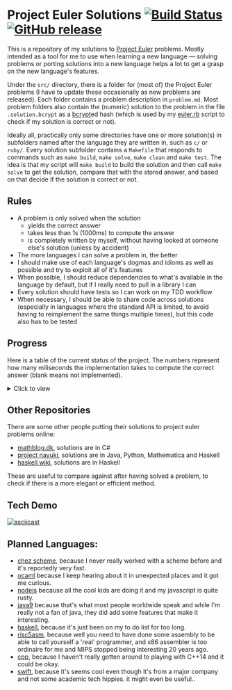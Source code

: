 # Project Euler Solutions [![Build Status](https://travis-ci.org/xfbs/euler.svg?branch=master)](https://travis-ci.org/xfbs/euler) [![GitHub release](https://img.shields.io/github/tag/xfbs/euler.svg)]()

This is a repository of my solutions to [Project Euler](https://projecteuler.net/)
problems. Mostly intended as a tool for me to use when learning a new language —
solving problems or porting solutions into a new language helps a lot to get a 
grasp on the new language's features.

Under the `src/` directory, there is a folder for (most of) the Project Euler
problems (I have to update these occasionally as new problems are released).
Each folder contains a problem description in `problem.md`. Most problem folders also
contain the (numeric) solution to the problem in the file `.solution.bcrypt` as
a [bcrypt](https://en.wikipedia.org/wiki/Bcrypt)ed hash (which is used by my 
[euler.rb](euler.rb) script to check if my solution is correct or not).

Ideally all, practically only some directories have one or more solution(s) in
subfolders named after the language they are written in, such as `c/` or
`ruby/`. Every solution subfolder contains a `Makefile` that responds to commands
such as `make build`, `make solve`, `make clean` and `make test`. The idea is
that my script will `make build` to build the solution and then call
`make solve` to get the solution, compare that with the stored answer, and
based on that decide if the solution is correct or not.

## Rules

  - A problem is only solved when the solution
      - yields the correct answer
      - takes less than 1s (1000ms) to compute the answer
      - is completely written by myself, without having looked at someone else's
        solution (unless by accident)
  - The more languages I can solve a problem in, the better
  - I should make use of each language's dogmas and idioms as well as possible
    and try to exploit all of it's features
  - When possible, I should reduce dependencies to what's available in the
    language by default, but if I really need to pull in a library I can
  - Every solution should have tests so I can work on my TDD workflow
  - When necessary, I should be able to share code across solutions (especially
    in languages where the standard API is limited, to avoid having to
    reimplement the same things multiple times), but this code also has to be
    tested

## Progress

Here is a table of the current status of the project. The numbers represent how
many miliseconds the implementation takes to compute the correct answer (blank
means not implemented). 

<details>
  <summary>Click to view</summary>

| problem | crystal |    c | ruby | python | rust | *avg* |
| ------: | ------: | ---: | ---: | -----: | ---: | ----: |
| `001` |   30 |   10 |   70 |   60 |   70 | 48 |
| `002` |   20 |   20 |   60 |   40 |   70 | 42 |
| `003` |   30 |   10 |   90 |   50 |   70 | 50 |
| `004` |  100 |   20 |  340 |  740 |   90 | 258 |
| `005` |   20 |   20 |   60 |   40 |   80 | 44 |
| `006` |   30 |   10 |   60 |   50 |   60 | 42 |
| `007` |   40 |   30 |  160 |  190 |   70 | 98 |
| `008` |   30 |    0 |  130 |   60 |      | 55 |
| `009` |   20 |   10 |   80 |   90 |   80 | 56 |
| `010` |  500 |  290 |      |  620 |   80 | 372 |
| `011` |   20 |      |   60 |      |      | 40 |
| `012` |  100 |   40 |  630 |  990 |      | 440 |
| `013` |   20 |   30 |   90 |   40 |      | 45 |
| `014` |  510 |   60 |      |      |      | 285 |
| `015` |   20 |   30 |   60 |      |      | 36 |
| `016` |   40 |      |   60 |      |      | 50 |
| `017` |   60 |    0 |  110 |      |      | 56 |
| `018` |   20 |   10 |   70 |      |      | 33 |
| `019` |   30 |   10 |   80 |      |      | 40 |
| `020` |   20 |      |   60 |      |      | 40 |
| `021` |   70 |   30 |  410 |      |      | 170 |
| `022` |   50 |   20 |   80 |      |      | 50 |
| `023` |  650 |  150 |      |      |      | 400 |
| `024` |   20 |      |   60 |      |      | 40 |
| `025` |      |      |      |   60 |      | 60 |
| `026` |   30 |      |  130 |      |      | 80 |
| `027` |      |  360 |      |      |      | 360 |
| `028` |   20 |   10 |   70 |      |      | 33 |
| `029` |  270 |   10 |  110 |      |      | 130 |
| `030` |   50 |   20 |   90 |      |      | 53 |
| `031` |   50 |      |  110 |      |      | 80 |
| `032` |  290 |  720 |      |      |      | 505 |
| `033` |   20 |      |   70 |      |      | 45 |
| `034` |   80 |  390 |  170 |      |      | 213 |
| `035` |  860 |  140 |      |      |      | 500 |
| `036` |   20 |  150 |   80 |      |      | 83 |
| `037` |      |  100 |      |      |      | 100 |
| `038` |   80 |      |  170 |      |      | 125 |
| `039` |   40 |      |  100 |      |      | 70 |
| `040` |   30 |   10 |   60 |      |      | 33 |
| `041` |      |  720 |      |      |      | 720 |
| `042` |   30 |      |   80 |      |      | 55 |
| `043` |      |   20 |      |      |      | 20 |
| `044` |      |   50 |      |      |      | 50 |
| `045` |   30 |      |   70 |      |      | 50 |
| `046` |      |  140 |      |      |      | 140 |
| `048` |      |   10 |      |      |      | 10 |
| `049` |      |  210 |      |      |      | 210 |
| `050` |      |   20 |      |      |      | 20 |
| `052` |  170 |   70 |  260 |      |      | 166 |
| *count* | 40 | 38 | 35 | 13 | 9 | 27 |
| *average* | 113 | 103 | 125 | 233 | 74 | 129 |

</details>

## Other Repositories

There are some other people putting their solutions to project euler problems
online:

  - [mathblog.dk](http://www.mathblog.dk/project-euler-solutions/), solutions
    are in C#
  - [project nayuki](https://www.nayuki.io/page/project-euler-solutions),
    solutions are in Java, Python, Mathematica and Haskell
  - [haskell wiki](https://wiki.haskell.org/Euler_problems), solutions are in
    Haskell

These are useful to compare against after having solved a problem, to check if
there is a more elegant or efficient method.

## Tech Demo

[![asciicast](https://asciinema.org/a/OJ6I04nBYKx6Z1sfbMpMwgrck.png)](https://asciinema.org/a/OJ6I04nBYKx6Z1sfbMpMwgrck)

## Planned Languages:

  - [chez scheme](https://github.com/cisco/ChezScheme), because I never really
    worked with a scheme before and it's reportedly very fast.
  - [ocaml](https://github.com/ocaml/ocaml) because I keep hearing about it in
    unexpected places and it got me curious.
  - [nodejs](https://github.com/nodejs/node) because all the cool kids are doing
    it and my javascript is quite rusty.
  - [java9](https://www.oracle.com/java/java9.html) because that's what most
    people worldwide speak and while I'm really not a fan of java, they did add
    some features that make it interesting.
  - [haskell](https://www.haskell.org), because it's just been on my to do list
    for too long.
  - [risc5asm](https://rv8.io), because well you need to have done some assembly
    to be able to call yourself a 'real' programmer, and x86 assembler is too
    ordinaire for me and MIPS stopped being interesting 20 years ago.
  - [cpp](http://clang.org), because I haven't really gotten around to playing
    with C++14 and it could be okay.
  - [swift](https://github.com/apple/swift), because it's seems cool even though
    it's from a major company and not some academic tech hippies. it might even
    be useful..
